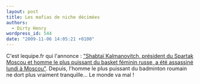 ```yaml
---
layout: post
title: Les mafias de niche décimées
authors:
  - Dirty Henry
wordpress_id: 544
date: "2009-11-06 14:05:21 +0100"
---
```


C'est lequipe.fr qui l'annonce :
["Shabtaï Kalmanovitch, président du Spartak Moscou et homme le plus puissant du basket féminin russe, a été assassiné lundi à Moscou"](http://www.lequipe.fr/Basket/breves2009/20091102_203813_shabtai-assassine.html).
Depuis, l'homme le plus puissant du badminton roumain ne dort plus vraiment
tranquille… Le monde va mal !
